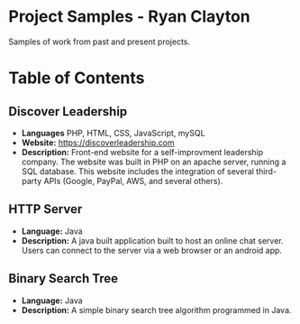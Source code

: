 # Project Samples - Ryan Clayton
Samples of work from past and present projects.

# Table of Contents
## Discover Leadership
* <b>Languages</b> PHP, HTML, CSS, JavaScript, mySQL
* <b>Website:</b> https://discoverleadership.com
* <b>Description:</b> Front-end website for a self-improvment leadership company.  The website was built in PHP on an apache server, running a SQL database.  This website includes the integration of several third-party APIs (Google, PayPal, AWS, and several others).

## HTTP Server
* <b>Language:</b> Java
* <b>Description:</b> A java built application built to host an online chat server.  Users can connect to the server via a web browser or an android app.

## Binary Search Tree
* <b>Language:</b> Java
* <b>Description:</b> A simple binary search tree algorithm programmed in Java.
